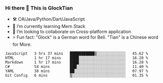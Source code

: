 ### Hi there 👋 This is GlockTian

- 🛠️ C#/Java/Python/Dart/JavaScript
- 🌱 I’m currently learning Mern Stack
- 👯 I’m looking to collaborate on Cross-platform application
- ⚡ Fun fact: "Glock" is a German word for Bell. "Tian" is a Chinese word for More.


<!--START_SECTION:waka-->

```text
JavaScript   3 hrs 37 mins   ███████████▒░░░░░░░░░░░░░   45.62 %
HTML         1 hr 17 mins    ████░░░░░░░░░░░░░░░░░░░░░   16.28 %
Markdown     1 hr 17 mins    ████░░░░░░░░░░░░░░░░░░░░░   16.20 %
C#           54 mins         ███░░░░░░░░░░░░░░░░░░░░░░   11.40 %
YAML         38 mins         ██░░░░░░░░░░░░░░░░░░░░░░░   07.97 %
Git Config   6 mins          ▒░░░░░░░░░░░░░░░░░░░░░░░░   01.35 %
```

<!--END_SECTION:waka-->

<!--
**GlockTian/GlockTian** is a ✨ _special_ ✨ repository because its `README.md` (this file) appears on your GitHub profile.

Here are some ideas to get you started:

- 🔭 I’m currently working on ...
- 🌱 I’m currently learning ...
- 👯 I’m looking to collaborate on ...
- 🤔 I’m looking for help with ...
- 💬 Ask me about ...
- 📫 How to reach me: ...
- 😄 Pronouns: ...
- ⚡ Fun fact: ...
-->
